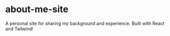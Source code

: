 # about-me-site
A personal site for sharing my background and experience. Built with React and Tailwind!
